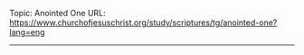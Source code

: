 Topic: Anointed One
URL: https://www.churchofjesuschrist.org/study/scriptures/tg/anointed-one?lang=eng

---

